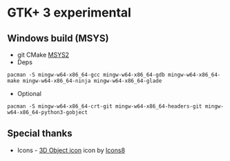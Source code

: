 # GTK+ 3 experimental
## Windows build (MSYS)
 - git CMake <a target="_blank" href="http://repo.msys2.org/distrib/">MSYS2</a>
 - Deps
```
pacman -S mingw-w64-x86_64-gcc mingw-w64-x86_64-gdb mingw-w64-x86_64-make mingw-w64-x86_64-ninja mingw-w64-x86_64-glade
```
 - Optional
``` 
pacman -S mingw-w64-x86_64-crt-git mingw-w64-x86_64-headers-git mingw-w64-x86_64-python3-gobject
```
## Special thanks
 - Icons - <a target="_blank" href="https://icons8.com/icons/set/3d-select">3D Object icon</a> icon by <a target="_blank" href="https://icons8.com">Icons8</a>
